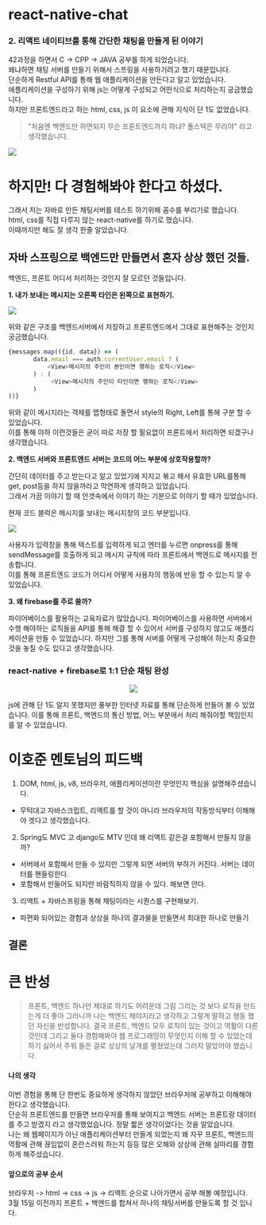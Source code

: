 # react-native-chat
### 2. 리액트 네이티브를 통해 간단한 채팅을 만들게 된 이야기

42과정을 하면서 C -> CPP -> JAVA 공부를 하게 되었습니다.  
왜냐하면 채팅 서버를 만들기 위해서 스프링을 사용하기려고 했기 때문입니다.  
단순하게 Restful API를 통해 웹 애플리케이션을 만든다고 알고 있었습니다.  
애플리케이션을 구성하기 위해 js는 어떻게 구성되고 어떤식으로 처리하는지 궁금했습니다.  
하지만 프론트엔드라고 하는 html, css, js 이 요소에 관해 지식이 단 1도 없었습니다.  

> "처음엔 백엔드만 하면되지 무슨 프론트엔드까지 하냐? 풀스텍은 무리야" 라고 생각했습니다.


![](https://images.velog.io/images/42seouler/post/cdda8d7d-aa7c-4b6e-98d3-34a05e085d0b/image.png)

# 하지만! 다 경험해봐야 한다고 하셨다.

그래서 저는 자바로 만든 채팅서버를 테스트 하기위해 꼼수를 부리기로 했습니다.  
html, css를 직접 다루지 않는 react-native를 하기로 했습니다.  
이때까지만 해도 잘 생각 한줄 알았습니다.

## 자바 스프링으로 백엔드만 만들면서 혼자 상상 했던 것들.

백엔드, 프론트 어디서 처리하는 것인지 잘 모르던 것들입니다.

**1. 내가 보내는 메시지는 오른쪽 타인은 왼쪽으로 표현하기.**

![](https://images.velog.io/images/42seouler/post/2a6499ef-061e-4bdd-a299-9fc186cc743b/image.png)

위와 같은 구조를 백엔드서버에서 저장하고 프론트엔드에서 그대로 표현해주는 것인지 궁금했습니다.

```js
{messages.map(({id, data}) => (
       data.email === auth.currentUser.email ? (
           <View>메시지의 주인이 본인이면 행하는 로직</View>
       ) : (
            <View>메시지의 주인이 타인이면 행하는 로직</View>
       )
))}
```
위와 같이 메시지라는 객체를 맵형태로 돌면서 style의 Right, Left를 통해 구분 할 수 있었습니다.  
이를 통해 아하 이런것들은 굳이 따로 저장 할 필요없이 프론트에서 처리하면 되겠구나 생각했습니다.

**2. 백엔드 서버와 프론트엔드 서버는 코드의 어느 부분에 상호작용할까?**

간단히 데이터를 주고 받는다고 알고 있었기에 지지고 볶고 해서 유효한 URL를통해 get, post등을
하지 않을까라고 막연하게 생각하고 있었습니다.  
그래서 가끔 이야기 할 때 안갯속에서 이야기 하는
기분으로 이야기 할 때가 있었습니다.

현재 코드 블럭은 메시지를 보내는 메시지창의 코드 부분입니다.

![](https://images.velog.io/images/42seouler/post/eb3f8339-d707-44ff-af2f-79bc5b113b7a/image.png)

사용자가 입력창을 통해 텍스트를 입력하게 되고 엔터를 누르면
onpress를 통해 sendMessage를 호출하게 되고 메시지 규칙에 따라 프론트에서 백엔드로 메시지를 전송합니다.  
이를 통해 프론트엔드 코드가 어디서 어떻게 사용자의 행동에 반응 할 수 있는지 알 수 있었습니다.

**3. 왜 firebase를 주로 쓸까?**

파이어베이스를 활용하는 교육자료가 많았습니다. 파이어베이스를 사용하면 서버에서 수행 해야하는 로직들을
API를 통해 해결 할 수 있어서 서버를 구성하지 않고도 애플리케이션을 만들 수 있었습니다.
하지만 그를 통해 서버를 어떻게 구성해야 하는지 중요한 것을 놓칠 수도 있다고 생각했습니다.


### react-native + firebase로 1:1 단순 채팅 완성

<p align="center">
<img src="https://images.velog.io/images/42seouler/post/234f0df7-f2fb-4249-8780-f702ae52e622/nativefirebase.gif">
</p>

js에 관해 단 1도 알지 못했지만 풍부한 인터넷 자료를 통해 단순하게 만들어 볼 수 있었습니다.
이를 통해 프론트, 백엔드의 통신 방법, 어느 부분에서 처리 해줘야할 책임인지를 알 수 있었습니다.

# 이호준 멘토님의 피드백

1. DOM, html, js, v8, 브라우저, 애플리케이션이란 무엇인지 핵심을 설명해주셨습니다.
- 무턱대고 자바스크립트, 리액트를 할 것이 아니라 브라우저의 작동방식부터 이해해야 겟다고 생각했습니다.

2. Spring도 MVC 고 django도 MTV 인데 왜 리액트 같은걸 포함해서 만들지 않을까?
- 서버에서 포함해서 만들 수 있지만 그렇게 되면 서버의 부하가 커진다. 서버는 데이터를 핸들링한다.
- 포함해서 만들어도 되지만 바람직하지 않을 수 있다. 해보면 안다.

3. 리액트 + 자바스프링을 통해 채팅이라는 시퀀스를 구현해보기.
- 파편화 되어있는 경험과 상상을 하나의 결과물을 만들면서 최대한 하나로 만들기

## 결론

# 큰 반성
> 프론트, 백엔드 하나만 제대로 하기도 어려운데 그림 그리는 것 보다 로직을 만드는게 더 좋아
그러니까 나는 백엔드 해야지라고 생각하고 그렇게 말하고 행동 했던 자신을 반성합니다.
결국 프론트, 백엔드 모두 로직이 있는 것이고 역활이 다른 것인데 그리고 둘다 경험해봐야 웹 프로그래밍이
무엇인지 이해 할 수 있었는데 하기 싫어서 주워 들은 걸로 상상의 날개를 펼쳤었는데 그러지 말았어야 했습니다.

#### 나의 생각

이번 경험을 통해 단 한번도 중요하게 생각하지 않았던 브라우저에 공부하고 이해해야 한다고 생각했습니다.  
단순히 프론트엔드를 만들면 브라우저를 통해 보여지고 백엔드 서버는 프론트랑 데이터를 주고 받겠지 라고
생각했었습니다. 정말 짧은 생각이었다는 것을 알았습니다.  
나는 왜 웹페이지가 아닌 애플리케이션부터 만들게 되었는지
왜 자꾸 프론트, 백엔드의 역활에 관해 끊임없이 혼란스러워 하는지
등등 많은 오해와 상상에 관해 실마리를 경험하게 해주셨습니다.


#### 앞으로의 공부 순서

브라우저 -> html -> css -> js -> 리액트 순으로 나아가면서 공부 해볼 예정입니다.  
3월 15일 이전까지 프론트 + 백엔드를 합쳐서 하나의 채팅서버를 만들도록 할 것 입니다.
